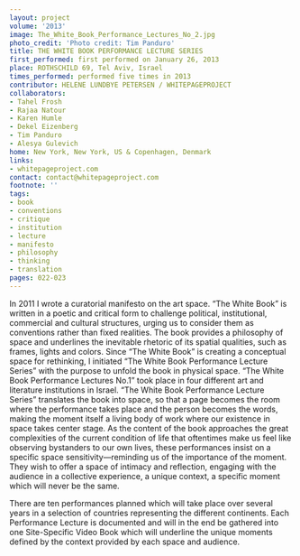 ```yaml
---
layout: project
volume: '2013'
image: The_White_Book_Performance_Lectures_No_2.jpg
photo_credit: 'Photo credit: Tim Panduro'
title: THE WHITE BOOK PERFORMANCE LECTURE SERIES
first_performed: first performed on January 26, 2013
place: ROTHSCHILD 69, Tel Aviv, Israel
times_performed: performed five times in 2013
contributor: HELENE LUNDBYE PETERSEN / WHITEPAGEPROJECT
collaborators:
- Tahel Frosh
- Rajaa Natour
- Karen Humle
- Dekel Eizenberg
- Tim Panduro
- Alesya Gulevich
home: New York, New York, US & Copenhagen, Denmark
links:
- whitepageproject.com
contact: contact@whitepageproject.com
footnote: ''
tags:
- book
- conventions
- critique
- institution
- lecture
- manifesto
- philosophy
- thinking
- translation
pages: 022-023
---
```


In 2011 I wrote a curatorial manifesto on the art space. “The White Book” is written in a poetic and critical form to challenge political, institutional, commercial and cultural structures, urging us to consider them as conventions rather than fixed realities. The book provides a philosophy of space and underlines the inevitable rhetoric of its spatial qualities, such as frames, lights and colors. Since “The White Book” is creating a conceptual space for rethinking, I initiated “The White Book Performance Lecture Series” with the purpose to unfold the book in physical space. “The White Book Performance Lectures No.1” took place in four different art and literature institutions in Israel. “The White Book Performance Lecture Series” translates the book into space, so that a page becomes the room where the performance takes place and the person becomes the words, making the moment itself a living body of work where our existence in space takes center stage. As the content of the book approaches the great complexities of the current condition of life that oftentimes make us feel like observing bystanders to our own lives, these performances insist on a specific space sensitivity—reminding us of the importance of the moment. They wish to offer a space of intimacy and reflection, engaging with the audience in a collective experience, a unique context, a specific moment which will never be the same.

There are ten performances planned which will take place over several years in a selection of countries representing the different continents. Each Performance Lecture is documented and will in the end be gathered into one Site-Specific Video Book which will underline the unique moments defined by the context provided by each space and audience.
